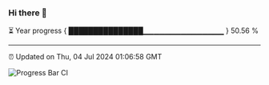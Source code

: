### Hi there 👋

⏳ Year progress { ███████████████▁▁▁▁▁▁▁▁▁▁▁▁▁▁▁ } 50.56 %

---

⏰ Updated on Thu, 04 Jul 2024 01:06:58 GMT

![Progress Bar CI](https://github.com/liununu/liununu/workflows/Progress%20Bar%20CI/badge.svg)
